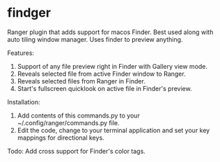 # findger
Ranger plugin that adds support for macos Finder. Best used along with auto tiling window manager. Uses finder to preview anything.

Features:

  1. Support of any file preview right in Finder with Gallery view mode.
  2. Reveals selected file from active Finder window to Ranger.
  3. Reveals selected files from Ranger in Finder.
  4. Start's fullscreen quicklook on active file in Finder's preview.

Installation:

  1. Add contents of this commands.py to your ~/.config/ranger/commands.py file.
  2. Edit the code, change to your terminal application and set your key mappings for directional keys.

Todo: Add cross support for Finder's color tags.
